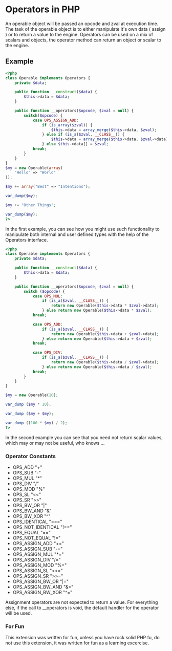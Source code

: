 # Operators in PHP

An operable object will be passed an opcode and zval at execution time.
The task of the operable object is to either manipulate it's own data ( assign ) or to return a value to the engine.
Operators can be used on a mix of scalars and objects, the operator method can return an object or scalar to the engine.

## Example
```php
<?php
class Operable implements Operators {
	private $data;

	public function __construct($data) {
		$this->data = $data;
	}

	public function __operators($opcode, $zval = null) {
		switch($opcode) {
			case OPS_ASSIGN_ADD:
				if (is_array($zval)) {
					$this->data = array_merge($this->data, $zval);
				} else if (is_a($zval, __CLASS__)) {
					$this->data = array_merge($this->data, $zval->data);
				} else $this->data[] = $zval;
			break; 
		}
	}
}
$my = new Operable(array(
	"Hello" => "World"
));

$my += array("Best" => "Intentions");

var_dump($my);

$my += "Other Things";

var_dump($my);
?>
```

In the first example, you can see how you might use such functionality to manipulate both internal and user defined types with the help of the Operators interface.

```php
<?php
class Operable implements Operators {
	private $data;

	public function __construct($data) {
		$this->data = $data;
	}	

	public function __operators($opcode, $zval = null) {
		switch ($opcode) {
			case OPS_MUL:
				if (is_a($zval, __CLASS__)) {
					return new Operable($this->data * $zval->data);
				} else return new Operable($this->data * $zval);
			break;

			case OPS_ADD:
				if (is_a($zval, __CLASS__)) {
					return new Operable($this->data + $zval->data);
				} else return new Operable($this->data + $zval);
			break;

			case OPS_DIV:
				if (is_a($zval, __CLASS__)) {
					return new Operable($this->data / $zval->data);
				} else return new Operable($this->data / $zval);
			break;
		}
	}
}

$my = new Operable(10);

var_dump ($my * 10);

var_dump ($my + $my);

var_dump ((100 * $my) / 2);
?>
```

In the second example you can see that you need not return scalar values, which may or may not be useful, who knows ...

### Operator Constants

* OPS_ADD "+"
* OPS_SUB "-"
* OPS_MUL "*"
* OPS_DIV "/"
* OPS_MOD "%"
* OPS_SL "<<"
* OPS_SR ">>"
* OPS_BW_OR "|"
* OPS_BW_AND "&"
* OPS_BW_XOR "^"
* OPS_IDENTICAL "==="
* OPS_NOT_IDENTICAL "!=="
* OPS_EQUAL "=="
* OPS_NOT_EQUAL "!="
* OPS_ASSIGN_ADD "+="
* OPS_ASSIGN_SUB "-="
* OPS_ASSIGN_MUL "*="
* OPS_ASSIGN_DIV "/="
* OPS_ASSIGN_MOD "%="
* OPS_ASSIGN_SL "<<="
* OPS_ASSIGN_SR ">>="
* OPS_ASSIGN_BW_OR "|="
* OPS_ASSIGN_BW_AND "&="
* OPS_ASSIGN_BW_XOR "^="

Assignment operators are not expected to return a value. For everything else, if the call to __operators is void, the default handler for the operator will be used.

### For Fun
This extension was written for fun, unless you have rock solid PHP fu, do not use this extension, it was written for fun as a learning excercise.
